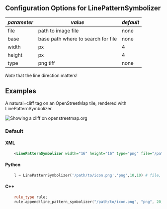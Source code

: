 ## Configuration Options for LinePatternSymbolizer

| *parameter* | *value* | *default* |
|---|---|---|
| file | path to image file | none |
| base | base path where to search for file | none |
| width | px | 4 |
| height | px | 4 |
| type | png tiff | none |

*Note* that the line direction matters!

## Examples
A natural=cliff tag on an OpenStreetMap tile, rendered with LinePatternSymbolizer.

![Showing a cliff on openstreetmap.org](http://a.tile.openstreetmap.org/18/141423/87855.png)

### Default


#### XML

```xml
    <LinePatternSymbolizer width="16" height="16" type="png" file="/path/to/icon.png"/>
```


#### Python


```python
    l = LinePatternSymbolizer('/path/to/icon.png','png',10,10) # file, type, width, height
```

#### C++

```cpp
    rule_type rule;
    rule.append(line_pattern_symbolizer("/path/to/icon.png", "png", 20, 20)); // file, type, width, height
```
